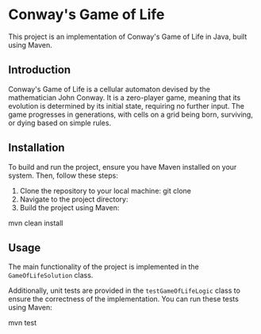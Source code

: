 # Conway's Game of Life

This project is an implementation of Conway's Game of Life in Java, built using Maven.

## Introduction

Conway's Game of Life is a cellular automaton devised by the mathematician John Conway. It is a zero-player game, meaning that its evolution is determined by its initial state, requiring no further input. The game progresses in generations, with cells on a grid being born, surviving, or dying based on simple rules.

## Installation

To build and run the project, ensure you have Maven installed on your system. Then, follow these steps:

1. Clone the repository to your local machine:
git clone <repository-url>
2. Navigate to the project directory:
3. Build the project using Maven:

mvn clean install

## Usage
The main functionality of the project is implemented in the `GameOfLifeSolution` class. 

Additionally, unit tests are provided in the `testGameOfLifeLogic` class to ensure the correctness of the implementation. You can run these tests using Maven:

mvn test
